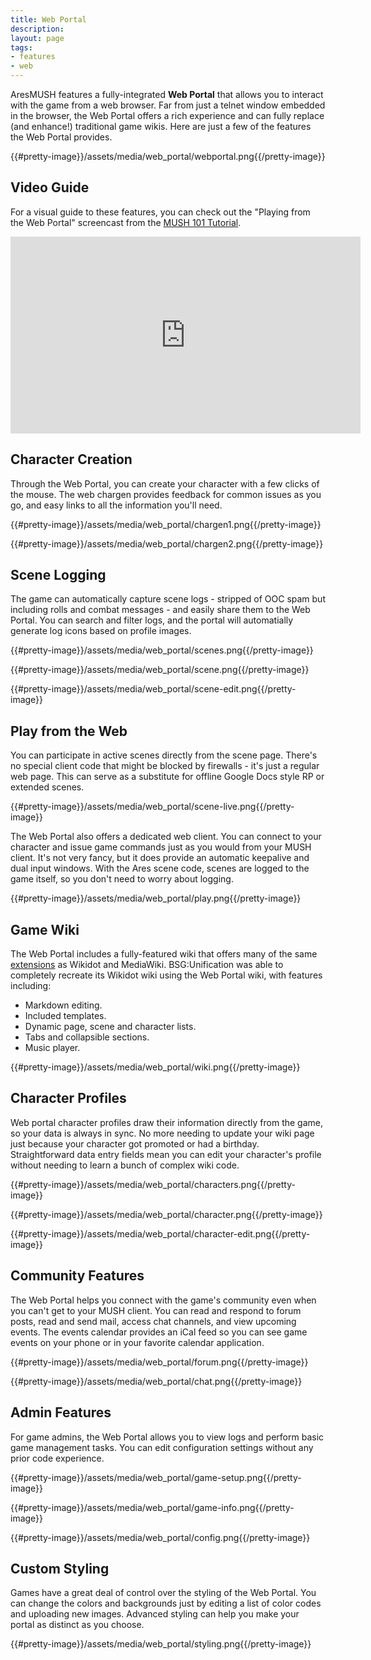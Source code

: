```yaml
---
title: Web Portal
description:
layout: page
tags: 
- features
- web
---
```


AresMUSH features a fully-integrated **Web Portal** that allows you to interact with the game from a web browser.  Far from just a telnet window embedded in the browser, the Web Portal offers a rich experience and can fully replace (and enhance!) traditional game wikis.  Here are just a few of the features the Web Portal provides.

{{#pretty-image}}/assets/media/web_portal/webportal.png{{/pretty-image}}

## Video Guide

For a visual guide to these features, you can check out the "Playing from the Web Portal" screencast from the [MUSH 101 Tutorial](/mush-101/play-webportal).

<iframe width="560" height="315" src="https://www.youtube.com/embed/x4RD3SE7EU8" frameborder="0" allow="autoplay; encrypted-media" allowfullscreen></iframe>

## Character Creation

Through the Web Portal, you can create your character with a few clicks of the mouse.  The web chargen provides feedback for common issues as you go, and easy links to all the information you'll need.

{{#pretty-image}}/assets/media/web_portal/chargen1.png{{/pretty-image}}

{{#pretty-image}}/assets/media/web_portal/chargen2.png{{/pretty-image}}

## Scene Logging

The game can automatically capture scene logs - stripped of OOC spam but including rolls and combat messages - and easily share them to the Web Portal.  You can search and filter logs, and the portal will automatially generate log icons based on profile images.

{{#pretty-image}}/assets/media/web_portal/scenes.png{{/pretty-image}}

{{#pretty-image}}/assets/media/web_portal/scene.png{{/pretty-image}}

{{#pretty-image}}/assets/media/web_portal/scene-edit.png{{/pretty-image}}

## Play from the Web

You can participate in active scenes directly from the scene page.  There's no special client code that might be blocked by firewalls - it's just a regular web page.  This can serve as a substitute for offline Google Docs style RP or extended scenes.

{{#pretty-image}}/assets/media/web_portal/scene-live.png{{/pretty-image}}

The Web Portal also offers a dedicated web client.  You can connect to your character and issue game commands just as you would from your MUSH client.  It's not very fancy, but it does provide an automatic keepalive and dual input windows.  With the Ares scene code, scenes are logged to the game itself, so you don't need to worry about logging.

{{#pretty-image}}/assets/media/web_portal/play.png{{/pretty-image}}


## Game Wiki

The Web Portal includes a fully-featured wiki that offers many of the same [extensions](/tutorials/code/markdown/) as Wikidot and MediaWiki.  BSG:Unification was able to completely recreate its Wikidot wiki using the Web Portal wiki, with features including:

* Markdown editing.
* Included templates.
* Dynamic page, scene and character lists.
* Tabs and collapsible sections.
* Music player.

{{#pretty-image}}/assets/media/web_portal/wiki.png{{/pretty-image}}

## Character Profiles

Web portal character profiles draw their information directly from the game, so your data is always in sync.  No more needing to update your wiki page just because your character got promoted or had a birthday.   Straightforward data entry fields mean you can edit your character's profile without needing to learn a bunch of complex wiki code.

{{#pretty-image}}/assets/media/web_portal/characters.png{{/pretty-image}}

{{#pretty-image}}/assets/media/web_portal/character.png{{/pretty-image}}

{{#pretty-image}}/assets/media/web_portal/character-edit.png{{/pretty-image}}


## Community Features

The Web Portal helps you connect with the game's community even when you can't get to your MUSH client.  You can read and respond to forum posts, read and send mail, access chat channels, and view upcoming events.  The events calendar provides an iCal feed so you can see game events on your phone or in your favorite calendar application.

{{#pretty-image}}/assets/media/web_portal/forum.png{{/pretty-image}}

{{#pretty-image}}/assets/media/web_portal/chat.png{{/pretty-image}}


## Admin Features

For game admins, the Web Portal allows you to view logs and perform basic game management tasks.  You can edit configuration settings without any prior code experience.

{{#pretty-image}}/assets/media/web_portal/game-setup.png{{/pretty-image}}

{{#pretty-image}}/assets/media/web_portal/game-info.png{{/pretty-image}}

{{#pretty-image}}/assets/media/web_portal/config.png{{/pretty-image}}

## Custom Styling

Games have a great deal of control over the styling of the Web Portal.  You can change the colors and backgrounds just by editing a list of color codes and uploading new images.  Advanced styling can help you make your portal as distinct as you choose.

{{#pretty-image}}/assets/media/web_portal/styling.png{{/pretty-image}}
